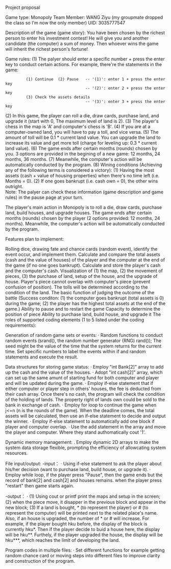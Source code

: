 Project proposal

Game type: Monopoly 
Team Member: WANG Ziyu (my groupmate dropped the class so I'm now the only member)
UID: 3035777547

Description of the game (game story): 
You have been chosen by the richest person to enter his investment contest! He will give you and another candidate (the computer) a sum of money. Then whoever wins the game will inherit the richest person's fortune!
  
Game rules: 
  (1) The palyer should enter a specific number + press the enter key to conduct certain actions. For example, there're the statements in the game:  
  
             (1) Continue  (2) Pause   -- '(1)': enter 1 + press the enter key           
                                       -- '(2)': enter 2 + press the enter key           
             (3) Check the assets details                                                
                                       -- '(3)': enter 3 + press the enter key           
                                                                                         
  (2) In this game, the player can roll a die, draw cards, purchase land, and upgrade it (start with 0, The maximum level of land is 2). 
  (3) The player's chess in the map is 'A' and computer's chess is 'B'.
  (4) If you are at a computer-owned land, you will have to pay a toll, and vice versa.
  (5) The amount of toll will be 0.1 * current land value. You can upgrade the land to increase its value and get more toll (charge for leveling up: 0.3 * current land value). 
  (6) The game ends after certain months (rounds) chosen by you. 3 options are provided in the begining of a new game: 12 months, 24 months, 36 months.
  (7) Meanwhile, the computer's action will be automatically conducted by the program.
  (8) Wining conditions (Achieving any of the following terms is considered a victory): (1) Having the most assets (cash + value of housing properties) when there's no time   left (i.e. Months = 0). (2) If one goes bankrupt (i.e. cash own = 0), the other wins outright.            
  Note: The palyer can check these information (game description and game rules) in the pause page at your turn.       






The player's main action in Monopoly is to roll a die, draw cards, purchase land, build houses, and upgrade houses. The game ends after certain months (rounds) chosen by the player (2 options provided: 12 months, 24 months). Meanwhile, the computer's action will be automatically conducted by the program.

Features plan to implement:

Rolling dice, drawing fate and chance cards (random event), identify the event occur, and implement them.
Calculate and compare the total assets (cash and the value of houses) of the player and the computer at the end of the game (if no one goes bankrupt).
Calculate and store the player's cash and the computer's cash.
Visualization of (1) the map, (2) the movement of pieces, (3) the purchase of land, setup of the house, and the upgrade of house.
Player's piece cannot overlap with computer's piece (prevent confusion of position).
The tolls will be determined according to the condition of the land.
The basic function of judging the outcome of the battle (Success conditon: (1) the computer goes bankrupt (total assets is 0) during the game; (2) the player has the highest total assets at the end of the game.)
Ability to pause and to restart the game
Capacity to determine the position of piece
Ability to purchase land, build house, and upgrade it
The roles of supported coding elements (1 to 5 listed under the coding requirements):

Generation of random game sets or events: · Random functions to conduct random events (srand(), the random number generator (RNG) rand()); The seed might be the value of the time that the system returns for the current time. Set specific numbers to label the events within if and random statements and execute the result.

Data structures for storing game status: · Employ "int Bank[2]" array to add up the cash and the value of the houses. · Adopt "int cash[2]" array, which can set up the same amunt of starting fund for both computer and player and will be updated during the game. · Employ if-else statement that if either computer or player step in others' houses, the fee is deducted from their cash array. Once there's no cash, the program will check the condition of the holding of lands. The property right of lands own could be sold to the bank in exchange of cash. · Employ for loop to continue the game when j<=n (n is the rounds of the game). When the deadline comes, the total assets will be calculated, then use an if-else statement to decide and output the winner. · Employ if-else statement to automatically add one block if player and computer overlap. · Use the add statement in the array and move the player and computer. Where they stand authomatically cout '1'.

Dynamic memory management: . Employ dynamic 2D arrays to make the system data storage flexible, prompting the efficiency of allowcating system resources.

File input/output: -input： · Using if-else statement to ask the player about his/her decision (want to purchase land, build house, or upgrade it). · Employ while loop, if the player press "Pause", then the game ends but the record of bank[2] and cash[2] and houses remains. when the player press "restart" then game starts again.

-output： · (1) Using cout or printf print the maps and setup in the screen; (2) when the piece move, it disapper in the previous block and appear in the new block; (3) If a land is bought, * (to represent the player) or # (to represent the computer) will be printed next to the related place's name. Also, if an house is upgraded, the number of * or # will increase. For example, if the player bought hku before, the display of the block is currently hku*. Then if the player decide to buid a house here, the display will be hku**. Furthely, if the player upgraded the house, the display will be hku***, which reaches the limit of developing the land.

Program codes in multiple files: · Set different functions for example getting random chance card or moving steps into different files to improve clarity and construction of the program.
